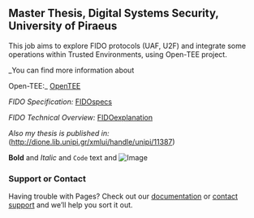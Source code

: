 ## Master Thesis, Digital Systems Security, University of Piraeus

This job aims to explore FIDO protocols (UAF, U2F) and integrate some operations within Trusted Environments, using Open-TEE project.


_You can find more information about 

Open-TEE:_
[OpenTEE](https://open-tee.github.io) 

_FIDO Specification:_
[FIDOspecs](https://fidoalliance.org/download/)

_FIDO Technical Overview:_
[FIDOexplanation](https://www.youtube.com/watch?v=msOSkU__xH0)

_Also my thesis is published in:_ (http://dione.lib.unipi.gr/xmlui/handle/unipi/11387) 




**Bold** and _Italic_ and `Code` text
and ![Image](src)
### Support or Contact
Having trouble with Pages? Check out our [documentation](https://help.github.com/categories/github-pages-basics/) or [contact support](https://github.com/contact) and we’ll help you sort it out.
